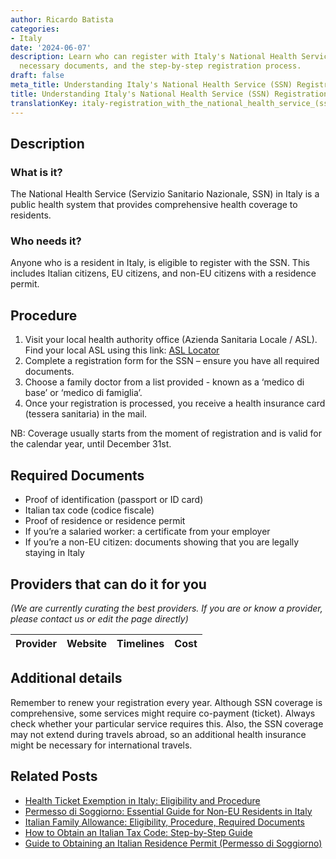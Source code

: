 ```yaml
---
author: Ricardo Batista
categories:
- Italy
date: '2024-06-07'
description: Learn who can register with Italy's National Health Service (SSN), the
  necessary documents, and the step-by-step registration process.
draft: false
meta_title: Understanding Italy's National Health Service (SSN) Registration
title: Understanding Italy's National Health Service (SSN) Registration
translationKey: italy-registration_with_the_national_health_service_(ssn)
---
```


## Description
### What is it?
The National Health Service (Servizio Sanitario Nazionale, SSN) in Italy is a public health system that provides comprehensive health coverage to residents. 

### Who needs it?
Anyone who is a resident in Italy, is eligible to register with the SSN. This includes Italian citizens, EU citizens, and non-EU citizens with a residence permit.

## Procedure
1. Visit your local health authority office (Azienda Sanitaria Locale / ASL). Find your local ASL using this link: [ASL Locator](https://www.salute.gov.it/portale/temi/p2_6.jsp?lingua=italiano&id=3680&area=Le%20ASL&menu=vuoto)
2. Complete a registration form for the SSN – ensure you have all required documents. 
3. Choose a family doctor from a list provided - known as a ‘medico di base’ or ‘medico di famiglia’.
4. Once your registration is processed, you receive a health insurance card (tessera sanitaria) in the mail.

NB: Coverage usually starts from the moment of registration and is valid for the calendar year, until December 31st.

## Required Documents
- Proof of identification (passport or ID card)
- Italian tax code (codice fiscale)
- Proof of residence or residence permit
- If you’re a salaried worker: a certificate from your employer
- If you’re a non-EU citizen: documents showing that you are legally staying in Italy

## Providers that can do it for you

_(We are currently curating the best providers. If you are or know a provider, please contact us or edit the page directly)_

| Provider        |     Website     |     Timelines    |       Cost      |
| :-------------: | :-------------: |  :-------------: | :-------------: |

## Additional details
Remember to renew your registration every year. Although SSN coverage is comprehensive, some services might require co-payment (ticket). Always check whether your particular service requires this. Also, the SSN coverage may not extend during travels abroad, so an additional health insurance might be necessary for international travels.
## Related Posts

- [Health Ticket Exemption in Italy: Eligibility and Procedure](https://tramitit.com/guides/italy/health_ticket_exemption_request/)
- [Permesso di Soggiorno: Essential Guide for Non-EU Residents in Italy](https://tramitit.com/guides/italy/residence_card_request/)
- [Italian Family Allowance: Eligibility, Procedure, Required Documents](https://tramitit.com/guides/italy/family_allowance_request/)
- [How to Obtain an Italian Tax Code: Step-by-Step Guide](https://tramitit.com/guides/italy/tax_code_request/)
- [Guide to Obtaining an Italian Residence Permit (Permesso di Soggiorno)](https://tramitit.com/guides/italy/residence_permit_application/)